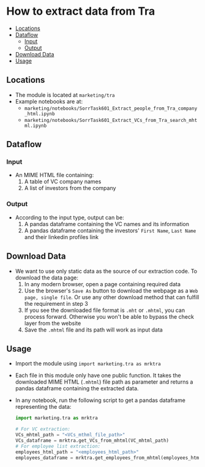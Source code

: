 # How to extract data from Tra

<!-- toc -->

- [Locations](#locations)
- [Dataflow](#dataflow)
  * [Input](#input)
  * [Output](#output)
- [Download Data](#download-data)
- [Usage](#usage)

<!-- tocstop -->

## Locations

- The module is located at `marketing/tra`
- Example notebooks are at:
  - `marketing/notebooks/SorrTask601_Extract_people_from_Tra_company_html.ipynb`
  - `marketing/notebooks/SorrTask601_Extract_VCs_from_Tra_search_mhtml.ipynb`

## Dataflow

### Input

- An MIME HTML file containing:
  1. A table of VC company names
  2. A list of investors from the company

### Output

- According to the input type, output can be:
  1. A pandas dataframe containing the VC names and its information
  2. A pandas dataframe containing the investors' `First Name`, `Last Name` and
     their linkedin profiles link

## Download Data

- We want to use only static data as the source of our extraction code. To
  download the data page:
  1. In any modern browser, open a page containing required data
  2. Use the browser's `Save As` button to download the webpage as a
     `Web page, single file`. Or use any other download method that can fulfill
     the requirement in step 3
  3. If you see the downloaded file format is `.mht` or `.mhtml`, you can
     process forward. Otherwise you won't be able to bypass the check layer from
     the website
  4. Save the `.mhtml` file and its path will work as input data

## Usage

- Import the module using `import marketing.tra as mrktra`
- Each file in this module only have one public function. It takes the
  downloaded MIME HTML (`.mhtml`) file path as parameter and returns a pandas
  dataframe containing the extracted data.
- In any notebook, run the following script to get a pandas dataframe
  representing the data:

  ```python
  import marketing.tra as mrktra

  # For VC extraction:
  VCs_mhtml_path = "<VCs_mthml_file_path>"
  VCs_dataframe = mrktra.get_VCs_from_mhtml(VC_mhtml_path)
  # For employee list extraction:
  employees_html_path = "<employees_html_path>"
  employees_dataframe = mrktra.get_employees_from_mhtml(employees_html_path)

  ```
